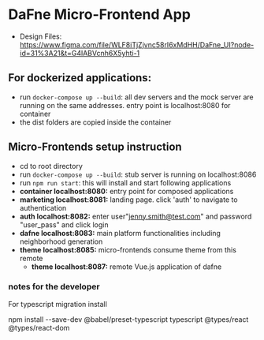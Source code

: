 # DaFne Micro-Frontend App

- Design Files: https://www.figma.com/file/WLF8iTjZjvnc58rI6xMdHH/DaFne_UI?node-id=31%3A21&t=G4lABVcnh6X5yhti-1

## For dockerized applications:
- run ```docker-compose up --build```: all dev servers and the mock server are running on the same addresses. entry point is localhost:8080 for container
- the dist folders are copied inside the container

## Micro-Frontends setup instruction
- cd to root directory
- run ```docker-compose up --build```: stub server is running on localhost:8086
- run ```npm run start```: this will install and start following applications
- **container localhost:8080:** entry point for composed applications
- **marketing localhost:8081:** landing page. click 'auth' to navigate to authentication
- **auth localhost:8082:** enter user"jenny.smith@test.com" and password "user_pass" and click login
- **dafne localhost:8083:** main platform functionalities including neighborhood generation
- **theme localhost:8085:** micro-frontends consume theme from this remote
  - **theme localhost:8087:** remote Vue.js application of dafne


### notes for the developer
For typescript migration install 

npm install --save-dev @babel/preset-typescript typescript @types/react @types/react-dom